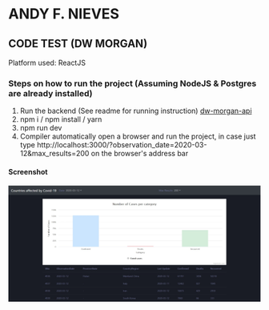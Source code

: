 # ANDY F. NIEVES
## CODE TEST (DW MORGAN)
Platform used: ReactJS

### Steps on how to run the project (Assuming NodeJS & Postgres are already installed)

1. Run the backend (See readme for running instruction) [dw-morgan-api](https://github.com/andi-nieves/dw-morgan-api)
2. npm i / npm install / yarn
3. npm run dev
4. Compiler automatically open a browser and run the project, in case just type http://localhost:3000/?observation_date=2020-03-12&max_results=200 on the browser's address bar

#### Screenshot
![screenshot](https://github.com/andi-nieves/dw-morgan-web/blob/master/screenshot.jpg?raw=true)